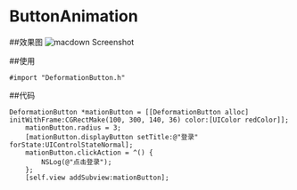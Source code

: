 # ButtonAnimation


##效果图
![macdown Screenshot](/Users/Memebox/Desktop/ButtonAnimation.gif)

##使用
```
#import "DeformationButton.h"
```

##代码
```
DeformationButton *mationButton = [[DeformationButton alloc] initWithFrame:CGRectMake(100, 300, 140, 36) color:[UIColor redColor]];
    mationButton.radius = 3;
    [mationButton.displayButton setTitle:@"登录" forState:UIControlStateNormal];
    mationButton.clickAction = ^() {
        NSLog(@"点击登录");
    };
    [self.view addSubview:mationButton];
```